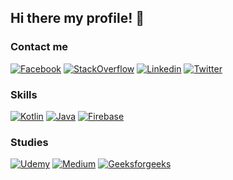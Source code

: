## Hi there my profile! 👋

### Contact me
                  
[![Facebook](https://img.shields.io/badge/facebook-%231877F2.svg?&style=for-the-badge&logo=facebook&logoColor=white)](https://www.facebook.com/vanphuc1999/)
[![StackOverflow](https://img.shields.io/badge/stackoverflow-%23F48024.svg?&style=for-the-badge&logo=stackoverflow&logoColor=white)](https://stackoverflow.com/users/14760449/ph%c3%bac-nguy%e1%bb%85n-v%c4%83n)
[![Linkedin](https://img.shields.io/badge/linkedin-%230077B5.svg?&style=for-the-badge&logo=linkedin&logoColor=white)](https://www.linkedin.com/in/ph%C3%BAc-v%C4%83n-8679a915b/)
[![Twitter](https://img.shields.io/badge/twitter-%231DA1F2.svg?&style=for-the-badge&logo=twitter&logoColor=white)](https://twitter.com/phuc6085)

### Skills

[![Kotlin](https://img.shields.io/badge/kotlin-%23FF5722.svg?&style=for-the-badge&logo=kotlin&logoColor=white)](https://github.com/phucsaker99?tab=repositories&q=&type=&language=kotlin&sort=)
[![Java](https://img.shields.io/badge/java-%23FF5722.svg?&style=for-the-badge&logo=java&logoColor=white&color=blue)](https://github.com/phucsaker99?tab=repositories&q=&type=&language=java&sort=)
[![Firebase](https://img.shields.io/badge/Firebase-%23FF5722.svg?&style=for-the-badge&logo=Firebase&logoColor=white&color=#FFCA28)](https://github.com/phucsaker99?tab=repositories&q=&type=&language=java&sort=)

### Studies

[![Udemy](https://img.shields.io/badge/udemy-%23FF5722.svg?&style=for-the-badge&logo=udemy&logoColor=white&color=red)](https://www.udemy.com/user/van-phuc-4/)
[![Medium](https://img.shields.io/badge/medium-%23FF5722.svg?&style=for-the-badge&logo=medium&logoColor=white&color=black)](https://www.udemy.com/user/van-phuc-4/)
[![Geeksforgeeks](https://img.shields.io/badge/Geeksforgeeks-%23FF5722.svg?&style=for-the-badge&logo=Geeksforgeeks&logoColor=white&color=#0F9D58)](https://auth.geeksforgeeks.org/user/vanphuc6085)

